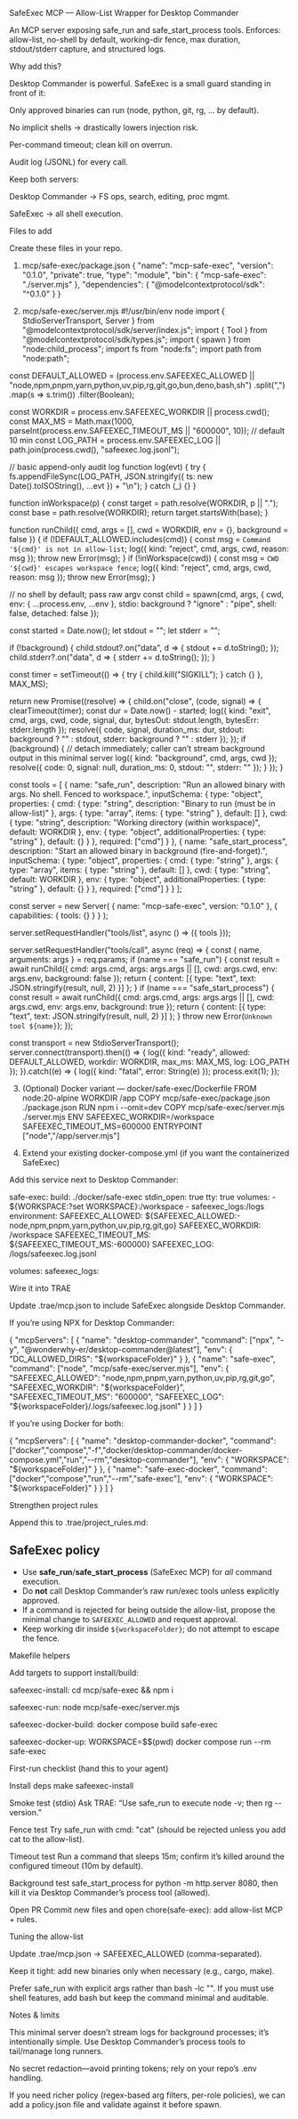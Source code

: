 SafeExec MCP — Allow-List Wrapper for Desktop Commander

An MCP server exposing safe_run and safe_start_process tools.
Enforces: allow-list, no-shell by default, working-dir fence, max duration, stdout/stderr capture, and structured logs.

Why add this?

Desktop Commander is powerful. SafeExec is a small guard standing in front of it:

Only approved binaries can run (node, python, git, rg, … by default).

No implicit shells → drastically lowers injection risk.

Per-command timeout; clean kill on overrun.

Audit log (JSONL) for every call.

Keep both servers:

Desktop Commander → FS ops, search, editing, proc mgmt.

SafeExec → all shell execution.

Files to add

Create these files in your repo.

1) mcp/safe-exec/package.json
{
  "name": "mcp-safe-exec",
  "version": "0.1.0",
  "private": true,
  "type": "module",
  "bin": {
    "mcp-safe-exec": "./server.mjs"
  },
  "dependencies": {
    "@modelcontextprotocol/sdk": "^0.1.0"
  }
}

2) mcp/safe-exec/server.mjs
#!/usr/bin/env node
import { StdioServerTransport, Server } from "@modelcontextprotocol/sdk/server/index.js";
import { Tool } from "@modelcontextprotocol/sdk/types.js";
import { spawn } from "node:child_process";
import fs from "node:fs";
import path from "node:path";

const DEFAULT_ALLOWED = (process.env.SAFEEXEC_ALLOWED || "node,npm,pnpm,yarn,python,uv,pip,rg,git,go,bun,deno,bash,sh")
  .split(",")
  .map(s => s.trim())
  .filter(Boolean);

const WORKDIR = process.env.SAFEEXEC_WORKDIR || process.cwd();
const MAX_MS = Math.max(1000, parseInt(process.env.SAFEEXEC_TIMEOUT_MS || "600000", 10)); // default 10 min
const LOG_PATH = process.env.SAFEEXEC_LOG || path.join(process.cwd(), "safeexec.log.jsonl");

// basic append-only audit log
function log(evt) {
  try { fs.appendFileSync(LOG_PATH, JSON.stringify({ ts: new Date().toISOString(), ...evt }) + "\n"); }
  catch (_) {}
}

function inWorkspace(p) {
  const target = path.resolve(WORKDIR, p || ".");
  const base = path.resolve(WORKDIR);
  return target.startsWith(base);
}

function runChild({ cmd, args = [], cwd = WORKDIR, env = {}, background = false }) {
  if (!DEFAULT_ALLOWED.includes(cmd)) {
    const msg = `Command '${cmd}' is not in allow-list`;
    log({ kind: "reject", cmd, args, cwd, reason: msg });
    throw new Error(msg);
  }
  if (!inWorkspace(cwd)) {
    const msg = `CWD '${cwd}' escapes workspace fence`;
    log({ kind: "reject", cmd, args, cwd, reason: msg });
    throw new Error(msg);
  }

  // no shell by default; pass raw argv
  const child = spawn(cmd, args, {
    cwd,
    env: { ...process.env, ...env },
    stdio: background ? "ignore" : "pipe",
    shell: false,
    detached: false
  });

  const started = Date.now();
  let stdout = "";
  let stderr = "";

  if (!background) {
    child.stdout?.on("data", d => { stdout += d.toString(); });
    child.stderr?.on("data", d => { stderr += d.toString(); });
  }

  const timer = setTimeout(() => {
    try { child.kill("SIGKILL"); } catch {}
  }, MAX_MS);

  return new Promise((resolve) => {
    child.on("close", (code, signal) => {
      clearTimeout(timer);
      const dur = Date.now() - started;
      log({ kind: "exit", cmd, args, cwd, code, signal, dur, bytesOut: stdout.length, bytesErr: stderr.length });
      resolve({ code, signal, duration_ms: dur, stdout: background ? "" : stdout, stderr: background ? "" : stderr });
    });
    if (background) {
      // detach immediately; caller can’t stream background output in this minimal server
      log({ kind: "background", cmd, args, cwd });
      resolve({ code: 0, signal: null, duration_ms: 0, stdout: "", stderr: "" });
    }
  });
}

const tools = [
  {
    name: "safe_run",
    description: "Run an allowed binary with args. No shell. Fenced to workspace.",
    inputSchema: {
      type: "object",
      properties: {
        cmd: { type: "string", description: "Binary to run (must be in allow-list)" },
        args: { type: "array", items: { type: "string" }, default: [] },
        cwd: { type: "string", description: "Working directory (within workspace)", default: WORKDIR },
        env: { type: "object", additionalProperties: { type: "string" }, default: {} }
      },
      required: ["cmd"]
    }
  },
  {
    name: "safe_start_process",
    description: "Start an allowed binary in background (fire-and-forget).",
    inputSchema: {
      type: "object",
      properties: {
        cmd: { type: "string" },
        args: { type: "array", items: { type: "string" }, default: [] },
        cwd: { type: "string", default: WORKDIR },
        env: { type: "object", additionalProperties: { type: "string" }, default: {} }
      },
      required: ["cmd"]
    }
  }
];

const server = new Server(
  { name: "mcp-safe-exec", version: "0.1.0" },
  { capabilities: { tools: {} } }
);

server.setRequestHandler("tools/list", async () => ({ tools }));

server.setRequestHandler("tools/call", async (req) => {
  const { name, arguments: args } = req.params;
  if (name === "safe_run") {
    const result = await runChild({ cmd: args.cmd, args: args.args || [], cwd: args.cwd, env: args.env, background: false });
    return { content: [{ type: "text", text: JSON.stringify(result, null, 2) }] };
  }
  if (name === "safe_start_process") {
    const result = await runChild({ cmd: args.cmd, args: args.args || [], cwd: args.cwd, env: args.env, background: true });
    return { content: [{ type: "text", text: JSON.stringify(result, null, 2) }] };
  }
  throw new Error(`Unknown tool ${name}`);
});

const transport = new StdioServerTransport();
server.connect(transport).then(() => {
  log({ kind: "ready", allowed: DEFAULT_ALLOWED, workdir: WORKDIR, max_ms: MAX_MS, log: LOG_PATH });
}).catch((e) => {
  log({ kind: "fatal", error: String(e) });
  process.exit(1);
});

3) (Optional) Docker variant — docker/safe-exec/Dockerfile
FROM node:20-alpine
WORKDIR /app
COPY mcp/safe-exec/package.json ./package.json
RUN npm i --omit=dev
COPY mcp/safe-exec/server.mjs ./server.mjs
ENV SAFEEXEC_WORKDIR=/workspace \
    SAFEEXEC_TIMEOUT_MS=600000
ENTRYPOINT ["node","/app/server.mjs"]

4) Extend your existing docker-compose.yml (if you want the containerized SafeExec)

Add this service next to Desktop Commander:

  safe-exec:
    build: ./docker/safe-exec
    stdin_open: true
    tty: true
    volumes:
      - ${WORKSPACE:?set WORKSPACE}:/workspace
      - safeexec_logs:/logs
    environment:
      SAFEEXEC_ALLOWED: ${SAFEEXEC_ALLOWED:-node,npm,pnpm,yarn,python,uv,pip,rg,git,go}
      SAFEEXEC_WORKDIR: /workspace
      SAFEEXEC_TIMEOUT_MS: ${SAFEEXEC_TIMEOUT_MS:-600000}
      SAFEEXEC_LOG: /logs/safeexec.log.jsonl

volumes:
  safeexec_logs:

Wire it into TRAE

Update .trae/mcp.json to include SafeExec alongside Desktop Commander.

If you’re using NPX for Desktop Commander:

{
  "mcpServers": [
    {
      "name": "desktop-commander",
      "command": ["npx", "-y", "@wonderwhy-er/desktop-commander@latest"],
      "env": { "DC_ALLOWED_DIRS": "${workspaceFolder}" }
    },
    {
      "name": "safe-exec",
      "command": ["node", "mcp/safe-exec/server.mjs"],
      "env": {
        "SAFEEXEC_ALLOWED": "node,npm,pnpm,yarn,python,uv,pip,rg,git,go",
        "SAFEEXEC_WORKDIR": "${workspaceFolder}",
        "SAFEEXEC_TIMEOUT_MS": "600000",
        "SAFEEXEC_LOG": "${workspaceFolder}/.logs/safeexec.log.jsonl"
      }
    }
  ]
}


If you’re using Docker for both:

{
  "mcpServers": [
    {
      "name": "desktop-commander-docker",
      "command": ["docker","compose","-f","docker/desktop-commander/docker-compose.yml","run","--rm","desktop-commander"],
      "env": { "WORKSPACE": "${workspaceFolder}" }
    },
    {
      "name": "safe-exec-docker",
      "command": ["docker","compose","run","--rm","safe-exec"],
      "env": { "WORKSPACE": "${workspaceFolder}" }
    }
  ]
}

Strengthen project rules

Append this to .trae/project_rules.md:

## SafeExec policy
- Use **safe_run**/**safe_start_process** (SafeExec MCP) for *all* command execution.
- Do **not** call Desktop Commander’s raw run/exec tools unless explicitly approved.
- If a command is rejected for being outside the allow-list, propose the minimal change to `SAFEEXEC_ALLOWED` and request approval.
- Keep working dir inside `${workspaceFolder}`; do not attempt to escape the fence.

Makefile helpers

Add targets to support install/build:

safeexec-install:
	cd mcp/safe-exec && npm i

safeexec-run:
	node mcp/safe-exec/server.mjs

safeexec-docker-build:
	docker compose build safe-exec

safeexec-docker-up:
	WORKSPACE=$$(pwd) docker compose run --rm safe-exec

First-run checklist (hand this to your agent)

Install deps
make safeexec-install

Smoke test (stdio)
Ask TRAE: “Use safe_run to execute node -v; then rg --version.”

Fence test
Try safe_run with cmd: "cat" (should be rejected unless you add cat to the allow-list).

Timeout test
Run a command that sleeps 15m; confirm it’s killed around the configured timeout (10m by default).

Background test
safe_start_process for python -m http.server 8080, then kill it via Desktop Commander’s process tool (allowed).

Open PR
Commit new files and open chore(safe-exec): add allow-list MCP + rules.

Tuning the allow-list

Update .trae/mcp.json → SAFEEXEC_ALLOWED (comma-separated).

Keep it tight: add new binaries only when necessary (e.g., cargo, make).

Prefer safe_run with explicit args rather than bash -lc "<string>". If you must use shell features, add bash but keep the command minimal and auditable.

Notes & limits

This minimal server doesn’t stream logs for background processes; it’s intentionally simple. Use Desktop Commander’s process tools to tail/manage long runners.

No secret redaction—avoid printing tokens; rely on your repo’s .env handling.

If you need richer policy (regex-based arg filters, per-role policies), we can add a policy.json file and validate against it before spawn.